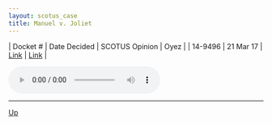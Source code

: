 ```yaml
---
layout: scotus_case
title: Manuel v. Joliet
---
```


| Docket # | Date Decided | SCOTUS Opinion | Oyez |
| 14-9496 | 21 Mar 17 | [Link](https://www.supremecourt.gov/opinions/boundvolumes/580BV.pdf#page=581) | [Link](https://www.oyez.org/cases/2016/14-9496) |

<audio controls>
   <source src='./resources/14-9496.mp3' type='audio/mpeg'>
</audio>

<object data='./resources/14-9496.pdf' type='application/pdf'></object>

---

[Up](./README.md)